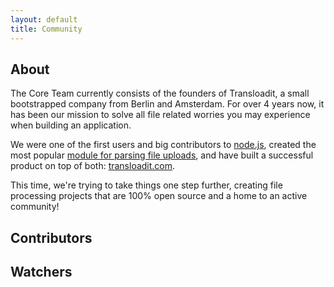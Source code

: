 ```yaml
---
layout: default
title: Community
---
```


## About

The Core Team currently consists of the founders of Transloadit,
a small bootstrapped company from Berlin and Amsterdam.
For over 4 years now, it has been our mission to solve all file related worries
you may experience when building an application.

We were one of the first users and big contributors to
[node.js](http://nodejs.org/), created the most popular [module for
parsing file uploads](http://github.com/felixge/node-formidable), and have
built a successful product on top of both:
[transloadit.com](http://transloadit.com/).

This time, we're trying to take things one step further, creating
file processing projects that are 100% open source and a home to an active
community!

## Contributors

<div class="community" id="members-contributors"></div>


## Watchers

<div class="community" id="subscribers-stargazers"></div>

<!--
## Stargazers

<div class="community" id="stargazers"></div>
-->
